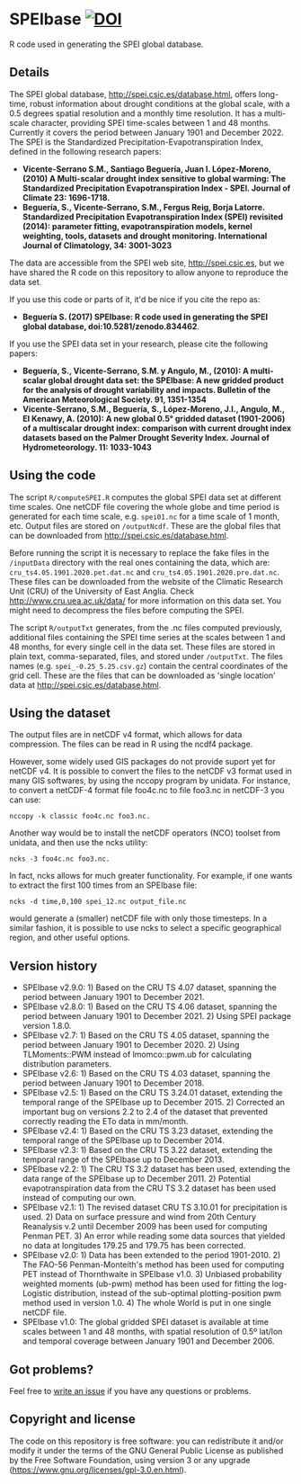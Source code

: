 # SPEIbase [![DOI](https://zenodo.org/badge/97464490.svg)](https://zenodo.org/badge/latestdoi/97464490)

R code used in generating the SPEI global database.


## Details

The SPEI global database, http://spei.csic.es/database.html, offers long-time,
robust information about drought conditions at the global scale, with a 0.5 
degrees spatial resolution and a monthly time resolution.
It has a multi-scale character, providing SPEI time-scales between 1 and 48 
months. 
Currently it covers the period between January 1901 and December 2022.
The SPEI is the Standardized Precipitation-Evapotranspiration Index, defined
in the following research papers:

* **Vicente-Serrano S.M., Santiago Beguería, Juan I. López-Moreno, (2010) A 
Multi-scalar drought index sensitive to global warming: The Standardized 
Precipitation Evapotranspiration Index - SPEI. Journal of Climate 23: 
1696-1718.**
* **Beguería, S., Vicente-Serrano, S.M., Fergus Reig, Borja Latorre. 
Standardized Precipitation Evapotranspiration Index (SPEI) revisited (2014): 
parameter fitting, evapotranspiration models, kernel weighting, tools, 
datasets and drought monitoring. International Journal of Climatology, 
34: 3001-3023**

The data are accessible from the SPEI web site, http://spei.csic.es, but we
have shared the R code on this repository to allow anyone to reproduce the
data set.

If you use this code or parts of it, it'd be nice if you cite the repo as:
* **Beguería S. (2017) SPEIbase: R code used in generating the SPEI global 
database, doi:10.5281/zenodo.834462**.

If you use the SPEI data set in your research, please cite the following papers:
* **Beguería, S., Vicente-Serrano, S.M. y Angulo, M., (2010): A multi-scalar 
global drought data set: the SPEIbase: A new gridded product for the analysis 
of drought variability and impacts. Bulletin of the American Meteorological 
Society. 91, 1351-1354**
* **Vicente-Serrano, S.M., Beguería, S., López-Moreno, J.I., Angulo, M., El 
Kenawy, A. (2010): A new global 0.5° gridded dataset (1901-2006) of a 
multiscalar drought index: comparison with current drought index datasets 
based on the Palmer Drought Severity Index. Journal of Hydrometeorology. 
11: 1033-1043**


## Using the code

The script `R/computeSPEI.R` computes the global SPEI data set at different
time scales. One netCDF file covering the whole globe and time period is
generated for each time scale, e.g. `spei01.nc` for a time scale of 1 month,
etc. Output files are stored on `/outputNcdf`.
These are the global files that can be downloaded from http://spei.csic.es/database.html.

Before running the script it is necessary to replace the fake files in the
`/inputData` directory with the real ones containing the data, which are:
`cru_ts4.05.1901.2020.pet.dat.nc` and
`cru_ts4.05.1901.2020.pre.dat.nc`.
These files can be downloaded from the website of the Climatic Research Unit
(CRU) of the University of East Anglia.
Check http://www.cru.uea.ac.uk/data/ for more information on this data set.
You might need to decompress the files before computing the SPEI.

The script `R/outputTxt` generates, from the .nc files computed previously,
additional files containing the SPEI time series at the scales between 1 and
48 months, for every single cell in the data set.
These files are stored in plain text, comma-separated, files, and stored
under `/outputTxt`.
The files names (e.g. `spei_-0.25_5.25.csv.gz`) contain the central coordinates
of the grid cell.
These are the files that can be downloaded as 'single location' data at
http://spei.csic.es/database.html.



## Using the dataset

The output files are in netCDF v4 format, which allows for data compression.
The files can be read in R using the ncdf4 package.

However, some widely used GIS packages do not provide suport yet for netCDF v4.
It is possible to convert the files to the netCDF v3 format used in many
GIS softwares, by using the nccopy program by unidata.
For instance, to convert a netCDF-4 format file foo4c.nc to file foo3.nc in
netCDF-3 you can use:

```
nccopy -k classic foo4c.nc foo3.nc.
```

Another way would be to install the netCDF operators (NCO) toolset from unidata,
and then use the ncks utility:

```
ncks -3 foo4c.nc foo3.nc.
```

In fact, ncks allows for much greater functionality.
For example, if one wants to extract the first 100 times from an SPEIbase file:

```
ncks -d time,0,100 spei_12.nc output_file.nc
```

would generate a (smaller) netCDF file with only those timesteps.
In a similar fashion, it is possible to use ncks to select a specific
geographical region, and other useful options.


## Version history

* SPEIbase v2.9.0: 1) Based on the CRU TS 4.07 dataset, spanning the period
between January 1901 to December 2021.
* SPEIbase v2.8.0: 1) Based on the CRU TS 4.06 dataset, spanning the period
between January 1901 to December 2021. 2) Using SPEI package version 1.8.0.
* SPEIbase v2.7: 1) Based on the CRU TS 4.05 dataset, spanning the period
between January 1901 to December 2020. 2) Using TLMoments::PWM instead of
lmomco::pwm.ub for calculating distribution parameters.
* SPEIbase v2.6: 1) Based on the CRU TS 4.03 dataset, spanning the period
between January 1901 to December 2018.
* SPEIbase v2.5: 1) Based on the CRU TS 3.24.01 dataset, extending the temporal
range of the SPEIbase up to December 2015. 2) Corrected an important bug on
versions 2.2 to 2.4 of the dataset that prevented correctly reading the ETo data
in mm/month.
* SPEIbase v2.4: 1) Based on the CRU TS 3.23 dataset, extending the temporal 
range of the SPEIbase up to December 2014.
* SPEIbase v2.3: 1) Based on the CRU TS 3.22 dataset, extending the temporal 
range of the SPEIbase up to December 2013.
* SPEIbase v2.2: 1) The CRU TS 3.2 dataset has been used, extending the data 
range of the SPEIbase up to December 2011. 2) Potential evapotranspiration data 
from the CRU TS 3.2 dataset has been used instead of computing our own.
* SPEIbase v2.1: 1) The revised dataset CRU TS 3.10.01 for precipitation is 
used. 2) Data on surface pressure and wind from 20th Century Reanalysis v.2 
until December 2009 has been used for computing Penman PET. 3) An error while 
reading some data sources that yielded no data at longitudes 179.25 and 179.75 
has been corrected.
* SPEIbase v2.0: 1) Data has been extended to the period 1901-2010. 2) The 
FAO-56 Penman-Monteith's method has been used for computing PET instead of 
Thornthwaite in SPEIbase v1.0. 3) Unbiased probability weighted moments (ub-pwm) 
method has been used for fitting the log-Logistic distribution, instead of the 
sub-optimal plotting-position pwm method used in version 1.0. 4) The whole 
World is put in one single netCDF file.
* SPEIbase v1.0: The global gridded SPEI dataset is available at time scales 
between 1 and 48 months, with spatial resolution of 0.5º lat/lon and temporal 
coverage between January 1901 and December 2006.


## Got problems?

Feel free to [write an issue](https://github.com/sbegueria/SPEIbase/issues)
if you have any questions or problems.


## Copyright and license

The code on this repository is free software: you can redistribute it and/or
modify it under the terms of the GNU General Public License as published by
the Free Software Foundation, using version 3 or any upgrade
(https://www.gnu.org/licenses/gpl-3.0.en.html).
